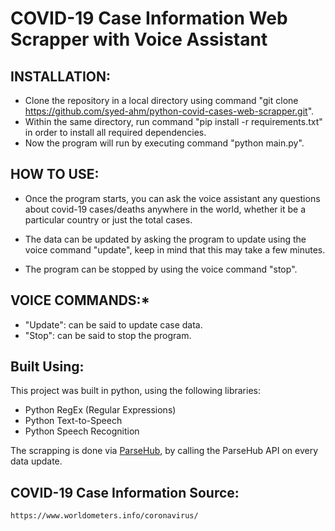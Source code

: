 # COVID-19 Case Information Web Scrapper with Voice Assistant

## INSTALLATION:
  * Clone the repository in a local directory using command "git clone https://github.com/syed-ahm/python-covid-cases-web-scrapper.git".
  * Within the same directory, run command "pip install -r requirements.txt" in order to install all required dependencies.
  * Now the program will run by executing command "python main.py". 

## HOW TO USE:
  * Once the program starts, you can ask the voice assistant any questions about covid-19 cases/deaths anywhere in the world, 
  whether it be a particular country or just the total cases.
  
  * The data can be updated by asking the program to update using the voice command "update", keep in mind that this may take a few minutes.
  
  * The program can be stopped by using the voice command "stop".


## VOICE COMMANDS:*
  * "Update": can be said to update case data.
  * "Stop": can be said to stop the program.
  
## Built Using:
This project was built in python, using the following libraries:
* Python RegEx (Regular Expressions)
* Python Text-to-Speech
* Python Speech Recognition

The scrapping is done via [ParseHub](https://www.parsehub.com/), by calling the ParseHub API on every data update. 
  
  
 ## COVID-19 Case Information Source:
    https://www.worldometers.info/coronavirus/
